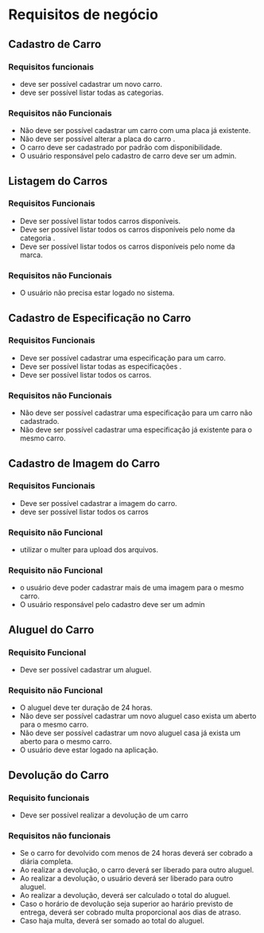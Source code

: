# Requisitos de negócio

## Cadastro de Carro

### Requisitos funcionais

- deve ser possível cadastrar um novo carro.
- deve ser possível listar todas as categorias.

### Requisitos não Funcionais

- Não deve ser possível cadastrar um carro com uma placa já existente.
- Não deve ser possível alterar a placa do carro .
- O carro deve ser cadastrado por padrão com disponibilidade.
- O usuário responsável pelo cadastro de carro deve ser um admin.

## Listagem do Carros

### Requisitos Funcionais

- Deve ser possível listar todos carros disponíveis.
- Deve ser possível listar todos os carros disponíveis pelo nome da categoria .
- Deve ser possível listar todos os carros disponíveis pelo nome da marca.

### Requisitos não Funcionais

- O usuário não precisa estar logado no sistema.

## Cadastro de Especificação no Carro

### Requisitos Funcionais

- Deve ser possível cadastrar uma especificação para um carro.
- Deve ser possível listar todas as especificações .
- Deve ser possível listar todos os carros.

### Requisitos não Funcionais

- Não deve ser possível cadastrar uma especificação para um carro não cadastrado.
- Não deve ser possível cadastrar uma especificação já existente para o mesmo carro.

## Cadastro de Imagem do Carro

### Requisitos Funcionais

- Deve ser possível cadastrar a imagem do carro.
- deve ser possível listar todos os carros

### Requisito não Funcional

- utilizar o multer para upload dos arquivos.

### Requisito não Funcional

- o usuário deve poder cadastrar mais de uma imagem para o mesmo carro.
- O usuário responsável pelo cadastro deve ser um admin

## Aluguel do Carro

### Requisito Funcional

- Deve ser possível cadastrar um aluguel.

### Requisito não Funcional

- O aluguel deve ter duração de 24 horas.
- Não deve ser possível cadastrar um novo aluguel caso exista um aberto para o mesmo carro.
- Não deve ser possível cadastrar um novo aluguel casa já exista um aberto para o mesmo carro. 
- O usuário deve estar logado na aplicação.

## Devolução do Carro 
### Requisito funcionais
- Deve ser possível realizar a devolução de um carro
### Requisitos não funcionais 
- Se o carro for devolvido com menos de 24 horas deverá ser cobrado a diária completa.
- Ao realizar a devolução, o carro deverá ser liberado para outro aluguel.
- Ao realizar a devolução, o usuário deverá ser liberado para outro aluguel.
- Ao realizar a devolução, deverá ser calculado o total do aluguel.
- Caso o horário de devolução seja superior ao harário previsto de entrega, deverá ser cobrado multa proporcional aos dias de atraso.
- Caso haja multa, deverá ser somado ao total do aluguel.
